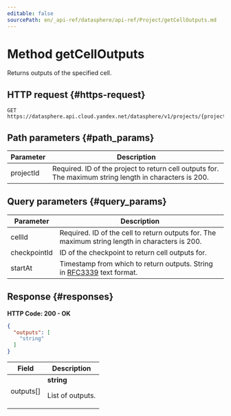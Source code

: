 ```yaml
---
editable: false
sourcePath: en/_api-ref/datasphere/api-ref/Project/getCellOutputs.md
---
```


# Method getCellOutputs
Returns outputs of the specified cell.
 

 
## HTTP request {#https-request}
```
GET https://datasphere.api.cloud.yandex.net/datasphere/v1/projects/{projectId}:cellOutputs
```
 
## Path parameters {#path_params}
 
Parameter | Description
--- | ---
projectId | Required. ID of the project to return cell outputs for.  The maximum string length in characters is 200.
 
## Query parameters {#query_params}
 
Parameter | Description
--- | ---
cellId | Required. ID of the cell to return outputs for.  The maximum string length in characters is 200.
checkpointId | ID of the checkpoint to return cell outputs for.
startAt | Timestamp from which to return outputs.  String in [RFC3339](https://www.ietf.org/rfc/rfc3339.txt) text format.
 
## Response {#responses}
**HTTP Code: 200 - OK**

```json 
{
  "outputs": [
    "string"
  ]
}
```

 
Field | Description
--- | ---
outputs[] | **string**<br><p>List of outputs.</p> 